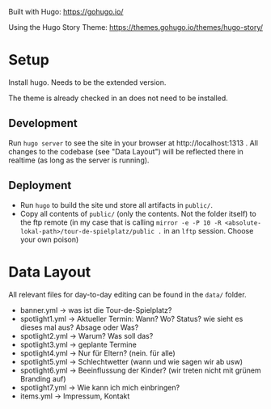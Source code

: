 
Built with Hugo: https://gohugo.io/

Using the Hugo Story Theme: https://themes.gohugo.io/themes/hugo-story/

# Setup

Install hugo. Needs to be the extended version.

The theme is already checked in an does not need to be installed.

## Development

Run `hugo server` to see the site in your browser at http://localhost:1313 . All changes to the codebase (see "Data Layout") will be reflected there in realtime (as long as the server is running).

## Deployment

* Run `hugo` to build the site und store all artifacts in `public/`.
* Copy all contents of `public/` (only the contents. Not the folder itself) to the ftp remote (in my case that is calling `mirror -e -P 10 -R <absolute-lokal-path>/tour-de-spielplatz/public .` in an `lftp` session. Choose your own poison)

# Data Layout

All relevant files for day-to-day editing can be found in the `data/` folder.

* banner.yml -> was ist die Tour-de-Spielplatz?
* spotlight1.yml -> Aktueller Termin: Wann? Wo? Status? wie sieht es dieses mal aus? Absage oder Was?
* spotlight2.yml -> Warum? Was soll das?
* spotlight3.yml -> geplante Termine
* spotlight4.yml -> Nur für Eltern? (nein. für alle)
* spotlight5.yml -> Schlechtwetter (wann und wie sagen wir ab usw)
* spotlight6.yml -> Beeinflussung der Kinder? (wir treten nicht mit grünem Branding auf)
* spotlight7.yml -> Wie kann ich mich einbringen?
* items.yml -> Impressum, Kontakt

